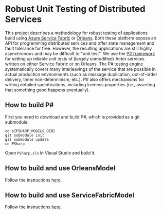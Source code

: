 # Robust Unit Testing of Distributed Services
This project describes a methodology for robust testing of applications build using [Azure Service Fabric](https://azure.microsoft.com/en-in/services/service-fabric/) or [Orleans](https://github.com/dotnet/orleans). Both these platform expose an API for programming distributed services and offer state management and fault tolerance for free. However, the resulting applications are still highly asynchronous and may be difficult to "unit test". We use the [P# framework](https://github.com/p-org/PSharp) for setting up reliable unit tests of (largely unmodified) Actor services written on either Service Fabric or on Orleans. The P# testing engine systematically covers many interleavings of the service that are possible in actual production environments (such as message duplication, out-of-order delivery, timer non-determinism, etc.). P# also offers mechanisms for writing detailed specifications, including liveness properties (i.e., asserting that something good happens eventually).

## How to build P\# #
First you need to download and build P#, which is provided as a git submodule:

```
cd ${PSHARP_MODELS_DIR}
git submodule init
git submodule update
cd PSharp
```

Open `PSharp.sln` in Visual Studio and build it.

## How to build and use OrleansModel
Follow the instructions [here](https://github.com/p-org/PSharpModels/tree/master/Orleans).


## How to build and use ServiceFabricModel
Follow the instructions [here](https://github.com/p-org/PSharpModels/tree/master/ServiceFabric).
